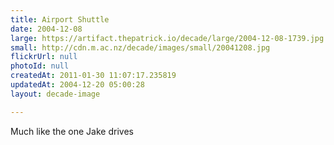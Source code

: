```yaml
---
title: Airport Shuttle
date: 2004-12-08
large: https://artifact.thepatrick.io/decade/large/2004-12-08-1739.jpg
small: http://cdn.m.ac.nz/decade/images/small/20041208.jpg
flickrUrl: null
photoId: null
createdAt: 2011-01-30 11:07:17.235819
updatedAt: 2004-12-20 05:00:28
layout: decade-image

---
```

Much like the one Jake drives
